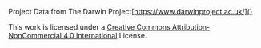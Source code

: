 Project Data from The Darwin Project[https://www.darwinproject.ac.uk/]()

This work is licensed under a [Creative Commons Attribution-NonCommercial 4.0 International](https://creativecommons.org/licenses/by-nc/4.0/) License.